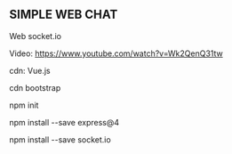 ## SIMPLE WEB CHAT

Web socket.io

Video: https://www.youtube.com/watch?v=Wk2QenQ31tw

cdn: Vue.js

cdn bootstrap

npm init

npm install --save express@4

npm install --save socket.io

